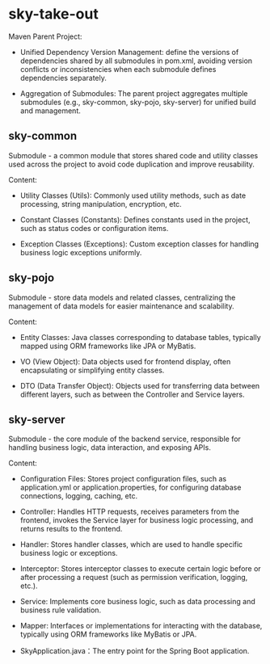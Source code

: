 # sky-take-out

Maven Parent Project:

- Unified Dependency Version Management: define the versions of dependencies shared by all submodules in pom.xml, avoiding version conflicts or inconsistencies when each submodule defines dependencies separately.

- Aggregation of Submodules: The parent project aggregates multiple submodules (e.g., sky-common, sky-pojo, sky-server) for unified build and management.


## sky-common

Submodule - a common module that stores shared code and utility classes used across the project to avoid code duplication and improve reusability.

Content:

- Utility Classes (Utils): Commonly used utility methods, such as date processing, string manipulation, encryption, etc.

- Constant Classes (Constants): Defines constants used in the project, such as status codes or configuration items.

- Exception Classes (Exceptions): Custom exception classes for handling business logic exceptions uniformly.

## sky-pojo

Submodule - store data models and related classes, centralizing the management of data models for easier maintenance and scalability.

Content:

- Entity Classes: Java classes corresponding to database tables, typically mapped using ORM frameworks like JPA or MyBatis.

- VO (View Object): Data objects used for frontend display, often encapsulating or simplifying entity classes.

- DTO (Data Transfer Object): Objects used for transferring data between different layers, such as between the Controller and Service layers.

## sky-server

Submodule - the core module of the backend service, responsible for handling business logic, data interaction, and exposing APIs.

Content:

- Configuration Files: Stores project configuration files, such as application.yml or application.properties, for configuring database connections, logging, caching, etc.

- Controller: Handles HTTP requests, receives parameters from the frontend, invokes the Service layer for business logic processing, and returns results to the frontend.

- Handler: Stores handler classes, which are used to handle specific business logic or exceptions.

- Interceptor: Stores interceptor classes to execute certain logic before or after processing a request (such as permission verification, logging, etc.).

- Service: Implements core business logic, such as data processing and business rule validation.

- Mapper: Interfaces or implementations for interacting with the database, typically using ORM frameworks like MyBatis or JPA.

- SkyApplication.java：The entry point for the Spring Boot application.
